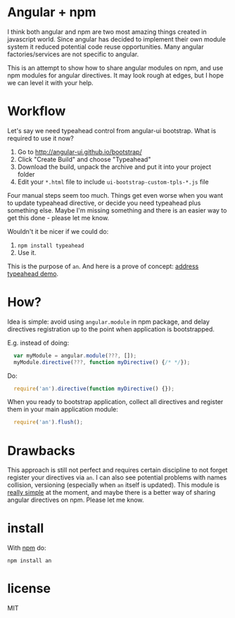# Angular + npm

I think both angular and npm are two most amazing things created in javascript world. Since angular has decided to implement their own module system it reduced potential code reuse opportunities. Many angular factories/services are not specific to angular. 

This is an attempt to show how to share angular modules on npm, and use npm modules for angular directives. It may look rough at edges, but I hope we can level it with your help.

# Workflow

Let's say we need typeahead control from angular-ui bootstrap. What is required to use it now?

1. Go to http://angular-ui.github.io/bootstrap/
2. Click "Create Build" and choose "Typeahead"
3. Download the build, unpack the archive and put it into your project folder
4. Edit your `*.html` file to include `ui-bootstrap-custom-tpls-*.js` file

Four manual steps seem too much.  Things get even worse when you want to update typeahead directive, or decide you need typeahead plus something else. Maybe I'm missing something and there is an easier way to get this done - please let me know. 

Wouldn't it be nicer if we could do:

1. `npm install typeahead`
2. Use it.

This is the purpose of `an`. And here is a prove of concept: [address typeahead demo](http://anvaka.github.io/typeahead.demo/).

# How?

Idea is simple: avoid using `angular.module` in npm package, and delay directives registration up to the point when application is bootstrapped.

E.g. instead of doing:

``` js
  var myModule = angular.module(???, []);
  myModule.directive(???, function myDirective() {/* */});
```

Do:

``` js
  require('an').directive(function myDirective() {});
```

When you ready to bootstrap application, collect all directives and register them in your main application module:

``` js
  require('an').flush();
```


# Drawbacks

This approach is still not perfect and requires certain discipline to not forget register your directives via `an`. I can also see potential problems with names collision, versioning (especially when `an` itself is updated). This module is [really simple](https://github.com/anvaka/an/blob/master/index.js) at the moment, and maybe there is a better way of sharing angular directives on npm. Please let me know.

# install

With [npm](https://npmjs.org) do:

```
npm install an
```

# license

MIT
